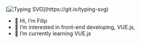 
[![Typing SVG](https://readme-typing-svg.herokuapp.com?font=roboto&duration=3000&color=FFFFFF&width=600&lines=+I+am+a+creative+frontend+web+developer;UX+%26+UI+designer+and++Adobe+XD+enthusiastic;+from+Slovakia+based+in+Bratislava.)](https://git.io/typing-svg)
- 👋 Hi, I’m Filip
- 👀 I’m interested in front-end developing, VUE.js, 
- 🌱 I’m currently learning VUE.js


